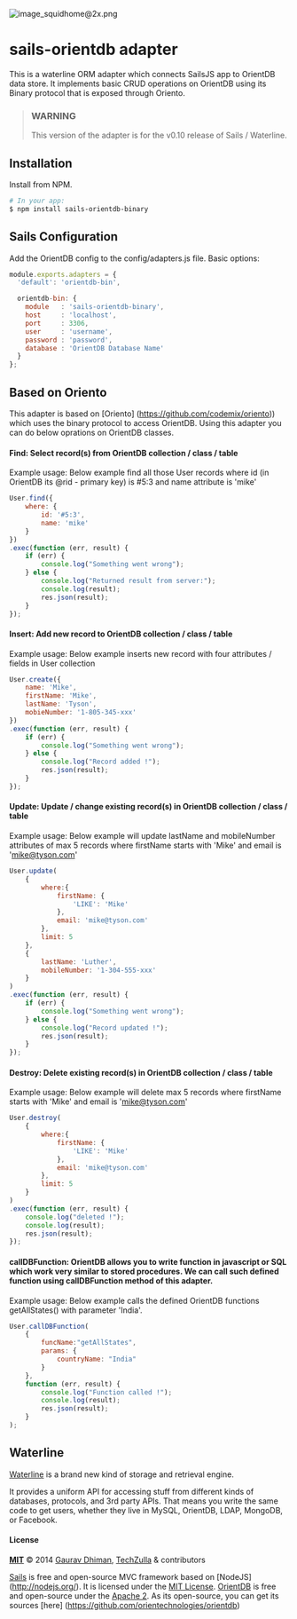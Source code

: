![image_squidhome@2x.png](http://i.imgur.com/RIvu9.png) 

# sails-orientdb adapter

This is a waterline ORM adapter which connects SailsJS app to OrientDB data store. It implements basic CRUD operations on OrientDB using its Binary protocol that is exposed through Oriento.


> ### WARNING
>
> This version of the adapter is for the v0.10 release of Sails / Waterline.



## Installation
Install from NPM.

```bash
# In your app:
$ npm install sails-orientdb-binary
```


## Sails Configuration

Add the OrientDB config to the config/adapters.js file.  Basic options:

```javascript
module.exports.adapters = {
  'default': 'orientdb-bin',

  orientdb-bin: {
    module   : 'sails-orientdb-binary',
    host     : 'localhost',
    port     : 3306,
    user     : 'username',
    password : 'password',
    database : 'OrientDB Database Name'
  }
};
```


## Based on Oriento

This adapter is based on [Oriento] (https://github.com/codemix/oriento)) which uses the binary protocol to access OrientDB. Using this adapter you can do below oprations on OrientDB classes.

#### Find: Select record(s) from OrientDB collection / class / table
Example usage: Below example find all those User records where id (in OrientDB its @rid - primary key) is #5:3 and name attribute is 'mike'

```javascript
User.find({
	where: {
		id: '#5:3',
		name: 'mike'
	}
})
.exec(function (err, result) {
	if (err) {
		console.log("Something went wrong");
	} else {
		console.log("Returned result from server:");
		console.log(result);
		res.json(result);
	}
});
```


#### Insert: Add new record to OrientDB collection / class / table
Example usage: Below example inserts new record with four attributes / fields in User collection

```javascript
User.create({
	name: 'Mike',
	firstName: 'Mike',
	lastName: 'Tyson',
	mobieNumber: '1-805-345-xxx'
})
.exec(function (err, result) {
	if (err) {
		console.log("Something went wrong");
	} else {
		console.log("Record added !");
		res.json(result);
	}
});
```


#### Update: Update / change existing record(s) in OrientDB collection / class / table
Example usage: Below example will update lastName and mobileNumber attributes of max 5 records where firstName starts with 'Mike' and email is 'mike@tyson.com'

```javascript
User.update(
	{
		where:{
			firstName: {
				'LIKE': 'Mike'
			},
			email: 'mike@tyson.com'
		},
		limit: 5
	},
	{
		lastName: 'Luther',
		mobileNumber: '1-304-555-xxx'
	}
)
.exec(function (err, result) {
	if (err) {
		console.log("Something went wrong");
	} else {
		console.log("Record updated !");
		res.json(result);
	}
});
```


#### Destroy: Delete existing record(s) in OrientDB collection / class / table
Example usage: Below example will delete max 5 records where firstName starts with 'Mike' and email is 'mike@tyson.com'

```javascript
User.destroy(
	{
		where:{
			firstName: {
				'LIKE': 'Mike'
			},
			email: 'mike@tyson.com'
		},
		limit: 5
	}
)
.exec(function (err, result) {
	console.log("deleted !");
	console.log(result);
	res.json(result);
});
```


#### callDBFunction: OrientDB allows you to write function in javascript or SQL which work very similar to stored procedures. We can call such defined function using callDBFunction method of this adapter.
Example usage: Below example calls the defined OrientDB functions getAllStates() with parameter 'India'.

```javascript
User.callDBFunction(
	{
		funcName:"getAllStates",
		params: {
			countryName: "India"
		}
	},
	function (err, result) {
		console.log("Function called !");
		console.log(result);
		res.json(result);
	}
);
```



## Waterline

[Waterline](https://github.com/balderdashy/waterline) is a brand new kind of storage and retrieval engine.

It provides a uniform API for accessing stuff from different kinds of databases, protocols, and 3rd party APIs. That means you write the same code to get users, whether they live in MySQL, OrientDB, LDAP, MongoDB, or Facebook.


#### License

**[MIT](./LICENSE)**
&copy; 2014
[Gaurav Dhiman](https://www.linkedin.com/in/gauravdhiman), [TechZulla](http://techzulla.com) & contributors

[Sails](http://sailsjs.org) is free and open-source MVC framework based on [NodeJS] (http://nodejs.org/). It is licensed under the [MIT License](http://sails.mit-license.org/).
[OrientDB](http://www.orientechnologies.com/orientdb/) is free and open-source under the [Apache 2](http://www.apache.org/licenses/LICENSE-2.0.html). As its open-source, you can get its sources [here] (https://github.com/orientechnologies/orientdb)
